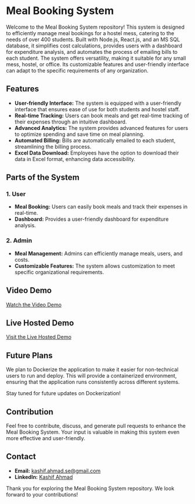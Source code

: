 # Meal Booking System

Welcome to the Meal Booking System repository! This system is designed to efficiently manage meal bookings for a hostel mess, catering to the needs of over 400 students. Built with Node.js, React.js, and an MS SQL database, it simplifies cost calculations, provides users with a dashboard for expenditure analysis, and automates the process of emailing bills to each student. The system offers versatility, making it suitable for any small mess, hostel, or office. Its customizable features and user-friendly interface can adapt to the specific requirements of any organization.

## Features

- **User-friendly Interface:** The system is equipped with a user-friendly interface that ensures ease of use for both students and hostel staff.
- **Real-time Tracking:** Users can book meals and get real-time tracking of their expenses through an intuitive dashboard.
- **Advanced Analytics:** The system provides advanced features for users to optimize spending and save time on meal planning.
- **Automated Billing:** Bills are automatically emailed to each student, streamlining the billing process.
- **Excel Data Download:** Employees have the option to download their data in Excel format, enhancing data accessibility.

## Parts of the System

### 1. User

- **Meal Booking:** Users can easily book meals and track their expenses in real-time.
- **Dashboard:** Provides a user-friendly dashboard for expenditure analysis.

### 2. Admin

- **Meal Management:** Admins can efficiently manage meals, users, and costs.
- **Customizable Features:** The system allows customization to meet specific organizational requirements.

## Video Demo

[Watch the Video Demo](https://my-projects-rose.vercel.app/#mbs)

## Live Hosted Demo

[Visit the Live Hosted Demo](https://meal-booking-system.vercel.app/)

## Future Plans

We plan to Dockerize the application to make it easier for non-technical users to run and deploy. This will provide a containerized environment, ensuring that the application runs consistently across different systems.

Stay tuned for future updates on Dockerization!

## Contribution

Feel free to contribute, discuss, and generate pull requests to enhance the Meal Booking System. Your input is valuable in making this system even more effective and user-friendly.

## Contact

- **Email:** kashif.ahmad.se@gmail.com
- **LinkedIn:** [Kashif Ahmad](https://www.linkedin.com/in/kash15if)

Thank you for exploring the Meal Booking System repository. We look forward to your contributions!
